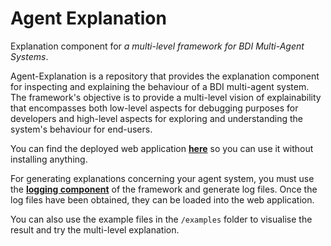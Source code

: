 # Agent Explanation

Explanation component for _a multi-level framework for BDI Multi-Agent Systems_.

Agent-Explanation is a repository that provides the explanation component for inspecting and explaining the behaviour of a BDI multi-agent system. The framework's objective is to provide a multi-level vision of explainability that encompasses both low-level aspects for debugging purposes for developers and high-level aspects for exploring and understanding the system's behaviour for end-users.

You can find the deployed web application **[here](https://yan-elena.github.io/agent-explanation/)** so you can use it without installing anything.

For generating explanations concerning your agent system, you must use the **[logging component](https://github.com/yan-elena/agent-logging)** of the framework and generate log files.
Once the log files have been obtained, they can be loaded into the web application.

You can also use the example files in the `/examples` folder to visualise the result and try the multi-level explanation.
